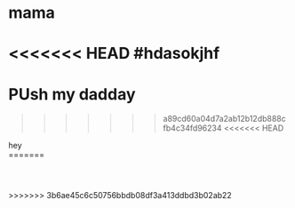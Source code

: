 # mama
<<<<<<< HEAD
#hdasokjhf
=======
# PUsh my dadday
>>>>>>> a89cd60a04d7a2ab12b12db888cfb4c34fd96234
<<<<<<< HEAD

<footer>
hey
</footer>
=======
<header>
</header>
>>>>>>> 3b6ae45c6c50756bbdb08df3a413ddbd3b02ab22
